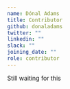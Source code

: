```yaml
---
name: Dónal Adams
title: Contributor
github: donaladams
twitter: ""
linkedin: ""
slack: ""
joining_date: ""
role: contributor
---
```


Still waiting for this
